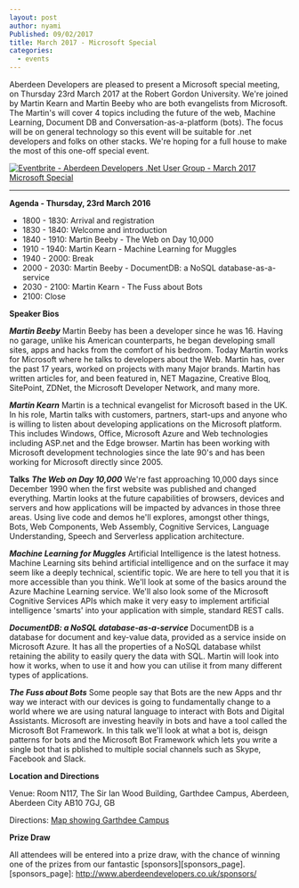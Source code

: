 ```yaml
---
layout: post
author: nyami
Published: 09/02/2017
title: March 2017 - Microsoft Special
categories:
  - events
---
```

Aberdeen Developers are pleased to present a Microsoft special meeting, on Thursday 23rd March 2017 at the Robert Gordon University. We're joined by Martin Kearn and Martin Beeby who are both evangelists from Microsoft. The Martin's will cover 4 topics including the future of the web, Machine Learning, Document DB and Conversation-as-a-platform (bots). The focus will be on general technology so this event will be suitable for .net developers and folks on other stacks. We're hoping for a full house to make the most of this one-off special event.

[![Eventbrite - Aberdeen Developers .Net User Group - March 2017 Microsoft Special](https://www.eventbrite.com/custombutton?eid=11987778769)](https://www.eventbrite.com/e/march-2017-microsoft-special-tickets-31775703986?aff=blog)

***

**Agenda - Thursday, 23rd March 2016**

+ 1800 - 1830: Arrival and registration
+ 1830 - 1840: Welcome and introduction
+ 1840 - 1910: Martin Beeby - The Web on Day 10,000
+ 1910 - 1940: Martin Kearn - Machine Learning for Muggles
+ 1940 - 2000: Break
+ 2000 - 2030: Martin Beeby - DocumentDB: a NoSQL database-as-a-service
+ 2030 - 2100: Martin Kearn - The Fuss about Bots
+ 2100: Close

**Speaker Bios**

***Martin Beeby***
Martin Beeby has been a developer since he was 16. Having no garage, unlike his American counterparts, he began developing small sites, apps and hacks from the comfort of his bedroom.
Today Martin works for Microsoft where he talks to developers about the Web. Martin has, over the past 17 years, worked on projects with many Major brands. Martin has written articles for, and been featured in, NET Magazine, Creative Bloq, SitePoint, ZDNet, the Microsoft Developer Network, and many more.

***Martin Kearn***
Martin is a technical evangelist for Microsoft based in the UK. In his role, Martin talks with customers, partners, start-ups and anyone who is willing to listen about developing applications on the Microsoft platform. This includes Windows, Office, Microsoft Azure and Web technologies including ASP.net and the Edge browser. Martin has been working with Microsoft development technologies since the late 90's and has been working for Microsoft directly since 2005.

**Talks**
***The Web on Day 10,000***
We're fast approaching 10,000 days since December 1990 when the first website was published and changed everything.
Martin looks at the future capabilities of browsers, devices and servers and how applications will be impacted by advances in those three areas. Using live code and demos he'll explores, amongst other things, Bots, Web Components, Web Assembly, Cognitive Services, Language Understanding, Speech and Serverless application architecture.

***Machine Learning for Muggles***
Artificial Intelligence is the latest hotness. Machine Learning sits behind artificial intelligence and on the surface it may seem like a deeply technical, scientific topic. We are here to tell you that it is more accessible than you think. We'll look at some of the basics around the Azure Machine Learning service. We'll also look some of the Microsoft Cognitive Services APIs which make it very easy to implement artificial intelligence 'smarts' into your application with simple, standard REST calls.

***DocumentDB: a NoSQL database-as-a-service***
DocumentDB is a database for document and key-value data, provided as a service inside on Microsoft Azure. It has all the properties of a NoSQL database whilst retaining the ability to easily query the data with SQL. Martin will look into how it works, when to use it and how you can utilise it from many different types of applications.

***The Fuss about Bots***
Some people say that Bots are the new Apps and thr way we interact with our devices is going to fundamentally change to a world where we are using natural language to interact with Bots and Digital Assistants. Microsoft are investing heavily in bots and have a tool called the Microsoft Bot Framework. In this talk we'll look at what a bot is, deisgn patterns for bots and the Microsoft Bot Framework which lets you write a single bot that is pblished to multiple social channels such as Skype, Facebook and Slack.

**Location and Directions**

Venue: Room N117, The Sir Ian Wood Building, Garthdee Campus, Aberdeen, Aberdeen City AB10 7GJ, GB

Directions: [Map showing Garthdee Campus](https://www.google.co.uk/maps/place/The+Sir+Ian+Wood+Building,+Garthdee+Rd,+Aberdeen+AB10+7GJ)

**Prize Draw**

All attendees will be entered into a prize draw, with the chance of winning one of the prizes from our fantastic [sponsors][sponsors_page].
[sponsors_page]: http://www.aberdeendevelopers.co.uk/sponsors/
